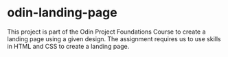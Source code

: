 # odin-landing-page

This project is part of the Odin Project Foundations Course to create a landing page using a given design. The assignment requires us to use skills in HTML and CSS to create a landing page. 